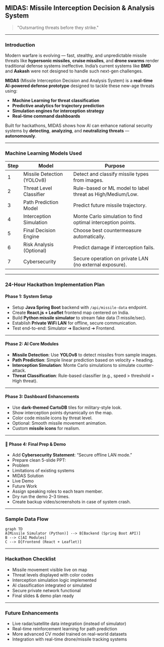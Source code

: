 ## MIDAS: Missile Interception Decision & Analysis System

> "Outsmarting threats before they strike." 

---

###  Introduction

Modern warfare is evolving — fast, stealthy, and unpredictable missile threats like **hypersonic missiles**, **cruise missiles**, and **drone swarms** render traditional defense systems ineffective. India’s current systems like **BMD** and **Aakash** were not designed to handle such next-gen challenges.

**MIDAS** (Missile Interception Decision and Analysis System) is a **real-time AI-powered defense prototype** designed to tackle these new-age threats using:

- **Machine Learning for threat classification**
- **Predictive analytics for trajectory prediction**
- **Simulation engines for interception strategy**
- **Real-time command dashboards**

Built for hackathons, MIDAS shows how AI can enhance national security systems by **detecting**, **analyzing**, and **neutralizing threats** — **autonomously**.

---

### Machine Learning Models Used

| Step | Model | Purpose |
|------|-------|---------|
| 1 | Missile Detection (YOLOv8) | Detect and classify missile types from images. |
| 2 | Threat Level Classifier | Rule-based or ML model to label threat as High/Medium/Low. |
| 3 | Path Prediction Model | Predict future missile trajectory. |
| 4 | Interception Simulation | Monte Carlo simulation to find optimal interception points. |
| 5 | Final Decision Engine | Choose best countermeasure automatically. |
| 6 | Risk Analysis (Optional) | Predict damage if interception fails. |
| 7 | Cybersecurity | Secure operation on private LAN (no external exposure). |

---

###  24-Hour Hackathon Implementation Plan

####  Phase 1: System Setup

-  Setup **Java Spring Boot** backend with `/api/missile-data` endpoint.
-  Create **React.js + Leaflet** frontend map centered on India.
-  Build **Python missile simulator** to stream fake data (1 missile/sec).
-  Establish **Private WiFi LAN** for offline, secure communication.
-  Test end-to-end: Simulator ➔ Backend ➔ Frontend.

---

####  Phase 2: AI Core Modules

-  **Missile Detection**: Use **YOLOv8** to detect missiles from sample images.
-  **Path Prediction**: Simple linear prediction based on velocity + heading.
-  **Interception Simulation**: Monte Carlo simulations to simulate counter-attack.
-  **Threat Classification**: Rule-based classifier (e.g., speed > threshold = High threat).

---

####  Phase 3: Dashboard Enhancements

-  Use **dark-themed CartoDB** tiles for military-style look.
-  Show interception points dynamically on the map.
-  Color code missile icons by threat level.
-  Optional: Smooth missile movement animation.
-  Custom **missile icons** for realism.

---

#### 🧷 Phase 4: Final Prep & Demo

-  Add **Cybersecurity Statement**: “Secure offline LAN mode.”
-  Prepare clean 5-slide PPT:
  - Problem
  - Limitations of existing systems
  - MIDAS Solution
  - Live Demo
  - Future Work
-  Assign speaking roles to each team member.
-  Dry run the demo 2–3 times.
-  Create backup video/screenshots in case of system crash.

---

###  Sample Data Flow

```mermaid
graph TD
A[Missile Simulator (Python)] --> B[Backend (Spring Boot API)]
B --> C[AI Modules]
C --> D[Frontend (React + Leaflet)]
```

---

###  Hackathon Checklist

-  Missile movement visible live on map
-  Threat levels displayed with color codes
-  Interception simulation logic implemented
-  AI classification integrated or simulated
-  Secure private network functional
-  Final slides & demo plan ready

---

###  Future Enhancements

- Live radar/satellite data integration (instead of simulator)
- Real-time reinforcement learning for path prediction
- More advanced CV model trained on real-world datasets
- Integration with real-time drone/missile tracking systems
